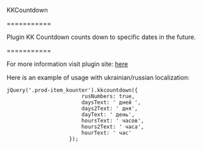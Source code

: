 KKCountdown

===========

Plugin KK Countdown counts down to specific dates in the future.

===========


For more information visit plugin site: [here][home]


[home]: http://krzysztof-furtak.pl/kk-countdown-jquery-plugin/


Here is an example of usage with ukrainian/russian localization:

    jQuery('.prod-item_kounter').kkcountdown({
                            rusNumbers: true,
                            daysText: ' дней ',
                            days2Text: ' дня',
                            dayText: ' день',
                            hoursText: ' часов',
                            hours2Text: ' часа',
                            hourText: ' час'
                        });
                        
